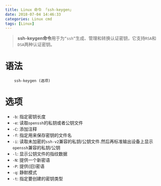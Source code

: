 ```yaml
---
title: Linux 命令 「ssh-keygen」
date: 2018-07-04 14:46:33
categories: Linux cmd
tags: [Linux]
---
```


> **ssh-keygen命令**用于为`“ssh”`生成、管理和转换认证密钥，它支持`RSA`和`DSA`两种认证密钥。

<!-- more -->

# 语法

```
    ssh-keygen (选项)
```

# 选项

- `-b`:   指定密钥长度
- `-e`:   读取`openssh`的私钥或者公钥文件
- `-C`:   添加注释
- `-f`:   指定用来保存密钥的文件名
- `-i`:   读取未加密的`ssh-v2`兼容的私钥/公钥文件.然后再标准输出设备上显示`openssh`兼容的私钥/公钥
- `-l`:   显示公钥文件的指纹数据
- `-N`:   提供一个新密语
- `-P`:   提供(旧)密语
- `-q`:   静默模式
- `-t`:   指定要创建的密钥类型


